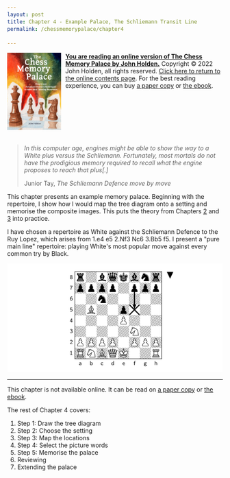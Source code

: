 ```yaml
---
layout: post
title: Chapter 4 - Example Palace, The Schliemann Transit Line
permalink: /chessmemorypalace/chapter4

---
```


<a href="https://smile.amazon.com/dp/B0BR9DQMVS"><img src="/assets/homepage/ChessCover4.png" height="25%" width="25%" style="margin: 0px 10px 20px 0px; float: left;">
<b>You are reading an online version of The Chess Memory Palace by John Holden.</b></a> Copyright © 2022 John Holden, all rights reserved. [Click here to return to the online contents page](/chessmemorypalace). For the best reading experience, you can buy [a paper copy](https://smile.amazon.com/dp/B0BR9DQMVS) or [the ebook](https://www.etsy.com/listing/1368398070).
<div style="clear: both;"></div>

>*In this computer age, engines might be able to show the way to a White plus versus the Schliemann. Fortunately, most mortals do not have the prodigious memory required to recall what the engine proposes to reach that plus\[.\]*
>
>Junior Tay, *The Schliemann Defence move by move*

This chapter presents an example memory palace. Beginning with the repertoire, I show how I would map the tree diagram onto a setting and memorise the composite images. This puts the theory from Chapters [2](/chessmemorypalace/chapter2) and [3](/chessmemorypalace/chapter3) into practice.

I have chosen a repertoire as White against the Schliemann Defence to the Ruy Lopez, which arises from 1.e4 e5 2.Nf3 Nc6 3.Bb5 f5. I present a "pure main line" repertoire: playing White's most popular move against every common try by Black.

![](/assets/chessmemorypalace/53.png)

---

This chapter is not available online. It can be read on [a paper copy](https://smile.amazon.com/dp/B0BR9DQMVS) or [the ebook](https://www.etsy.com/listing/1368398070).

The rest of Chapter 4 covers:
1. Step 1: Draw the tree diagram
2. Step 2: Choose the setting
3. Step 3: Map the locations
4. Step 4: Select the picture words
5. Step 5: Memorise the palace
6. Reviewing
7. Extending the palace

